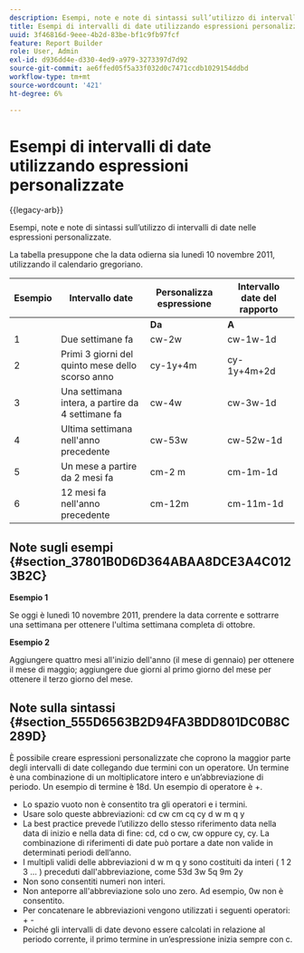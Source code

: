 ```yaml
---
description: Esempi, note e note di sintassi sull’utilizzo di intervalli di date nelle espressioni personalizzate.
title: Esempi di intervalli di date utilizzando espressioni personalizzate
uuid: 3f46816d-9eee-4b2d-83be-bf1c9fb97fcf
feature: Report Builder
role: User, Admin
exl-id: d936dd4e-d330-4ed9-a979-3273397d7d92
source-git-commit: ae6ffed05f5a33f032d0c7471ccdb1029154ddbd
workflow-type: tm+mt
source-wordcount: '421'
ht-degree: 6%

---
```


# Esempi di intervalli di date utilizzando espressioni personalizzate

{{legacy-arb}}

Esempi, note e note di sintassi sull’utilizzo di intervalli di date nelle espressioni personalizzate.

La tabella presuppone che la data odierna sia lunedì 10 novembre 2011, utilizzando il calendario gregoriano.

| Esempio | Intervallo date | Personalizza espressione | Intervallo date del rapporto |
|---|---|---|---|
|  | | **Da** | **A** | |
| 1 | Due settimane fa | cw-2w | cw-1w-1d | 26 ottobre - 1 novembre |
| 2 | Primi 3 giorni del quinto mese dello scorso anno | cy-1y+4m | cy-1y+4m+2d | maggio-3 maggio 2010 |
| 3 | Una settimana intera, a partire da 4 settimane fa | cw-4w | cw-3w-1d | dal 12 ottobre al 18 ottobre |
| 4 | Ultima settimana nell&#39;anno precedente | cw-53w | cw-52w-1d | Dal 9 novembre al 9 novembre 2010 |
| 5 | Un mese a partire da 2 mesi fa | cm-2 m | cm-1m-1d | 1 settembre - 30 settembre |
| 6 | 12 mesi fa nell&#39;anno precedente | cm-12m | cm-11m-1d | 1 novembre - 30 novembre 2010 |

## Note sugli esempi {#section_37801B0D6D364ABAA8DCE3A4C0123B2C}

**Esempio 1**

Se oggi è lunedì 10 novembre 2011, prendere la data corrente e sottrarre una settimana per ottenere l&#39;ultima settimana completa di ottobre.

**Esempio 2**

Aggiungere quattro mesi all&#39;inizio dell&#39;anno (il mese di gennaio) per ottenere il mese di maggio; aggiungere due giorni al primo giorno del mese per ottenere il terzo giorno del mese.

## Note sulla sintassi {#section_555D6563B2D94FA3BDD801DC0B8C289D}

È possibile creare espressioni personalizzate che coprono la maggior parte degli intervalli di date collegando due termini con un operatore. Un termine è una combinazione di un moltiplicatore intero e un’abbreviazione di periodo. Un esempio di termine è 18d. Un esempio di operatore è +.

* Lo spazio vuoto non è consentito tra gli operatori e i termini.
* Usare solo queste abbreviazioni: cd cw cm cq cy d w m q y
* La best practice prevede l’utilizzo dello stesso riferimento data nella data di inizio e nella data di fine: cd, cd o cw, cw oppure cy, cy. La combinazione di riferimenti di date può portare a date non valide in determinati periodi dell’anno.
* I multipli validi delle abbreviazioni d w m q y sono costituiti da interi ( 1 2 3 ... ) preceduti dall&#39;abbreviazione, come 53d 3w 5q 9m 2y
* Non sono consentiti numeri non interi.
* Non anteporre all&#39;abbreviazione solo uno zero. Ad esempio, 0w non è consentito.
* Per concatenare le abbreviazioni vengono utilizzati i seguenti operatori: + -
* Poiché gli intervalli di date devono essere calcolati in relazione al periodo corrente, il primo termine in un’espressione inizia sempre con c.
